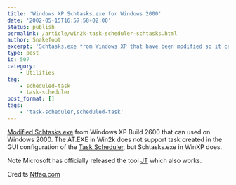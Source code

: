 ```yaml
---
title: 'Windows XP Schtasks.exe for Windows 2000'
date: '2002-05-15T16:57:58+02:00'
status: publish
permalink: /article/win2k-task-scheduler-schtasks.html
author: Snakefoot
excerpt: 'Schtasks.exe from Windows XP that have been modified so it can be used in Windows 2000.'
type: post
id: 507
category:
    - Utilities
tag:
    - scheduled-task
    - task-scheduler
post_format: []
tags:
    - 'task-scheduler,scheduled-task'
---
```

[Modified Schtasks.exe](http://smallvoid.orgfree.com/?file=schtasks.zip) from Windows XP Build 2600 that can used on Windows 2000. The AT.EXE in Win2k does not support task created in the GUI configuration of the [Task Scheduler](/article/winnt-services-schedule.html), but Schtasks.exe in WinXP does.  
  
 Note Microsoft has officially released the tool [JT](ftp://ftp.microsoft.com/reskit/win2000/jt.zip) which also works.  
  
 Credits [Ntfaq.com](http://www.windows2000faq.com/Articles/Index.cfm?ArticleID=25186)